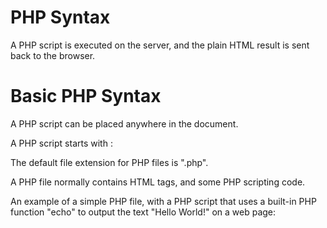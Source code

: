 # PHP Syntax

A PHP script is executed on the server, and the plain HTML result is sent back to the browser.

# Basic PHP Syntax

A PHP script can be placed anywhere in the document.

A PHP script starts with <?php and ends with ?>:

The default file extension for PHP files is ".php".

A PHP file normally contains HTML tags, and some PHP scripting code.

An example of a simple PHP file, with a PHP script that uses a built-in PHP function "echo" to output the text "Hello World!" on a web page:

